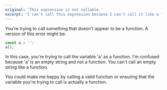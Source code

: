 ```yaml
---
original: 'This expression is not callable.'
excerpt: "I can't call this expression because I can't call it like a function."
---
```


You're trying to call something that doesn't appear to be a function. A version of this error might be:

```ts
const a = '';
a();
```

In this case, you're trying to call the variable 'a' as a function. I'm confused because 'a' is an empty string and not a function. You can't call an empty string like a function.

You could make me happy by calling a valid function or ensuring that the variable you're trying to call is actually a function.
